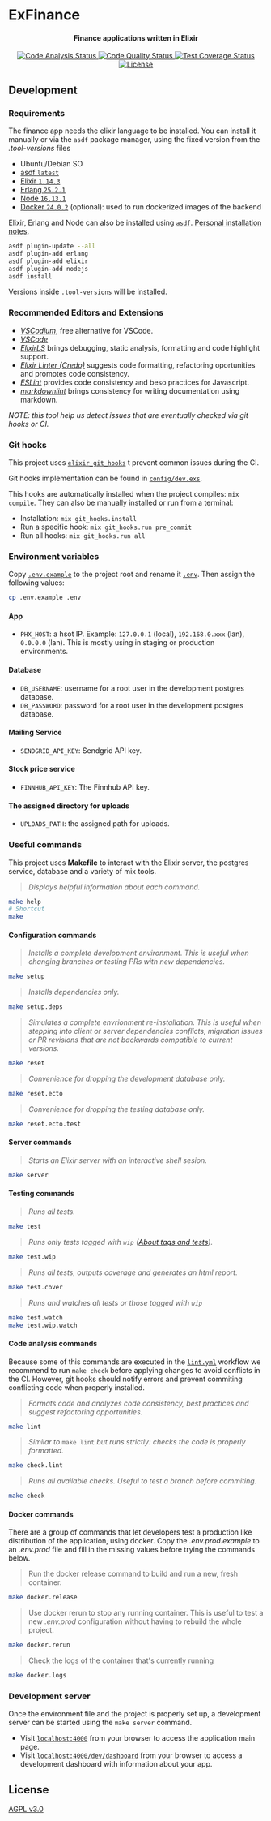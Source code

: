 # ExFinance

<h4 align="center">
  Finance applications written in Elixir
</h4>

<p align="center" style="margin-top: 14px;">
  <a href="https://github.com/sgobotta/ex_finance/actions/workflows/ci.yml">
    <img
      src="https://github.com/sgobotta/ex_finance/actions/workflows/ci.yml/badge.svg"
      alt="Code Analysis Status"
    >
  </a>
  <a
    href="https://www.codacy.com/gh/sgobotta/ex_finance/dashboard?utm_source=github.com&amp;utm_medium=referral&amp;utm_content=sgobotta/ex_finance&amp;utm_campaign=Badge_Grade"
  >
    <img
      src="https://app.codacy.com/project/badge/Grade/3e15a3b02af74d50b9b1be071ebb9110"
      alt="Code Quality Status"
      />
  </a>
  <a href="https://coveralls.io/github/sgobotta/ex_finance">
    <img
      src="https://coveralls.io/repos/github/sgobotta/ex_finance/badge.svg"
      alt="Test Coverage Status"
    />
  </a>
  <a href="https://github.com/sgobotta/ex_finance/blob/main/LICENSE">
    <img
      src="https://img.shields.io/badge/License-GPL%20v3-white.svg"
      alt="License"
    >
  </a>
</p>

## Development

### Requirements

The finance app needs the elixir language to be installed. You can install it manually or via the `asdf` package manager, using the fixed version from the *.tool-versions* files

+ Ubuntu/Debian SO
+ [asdf `latest`](https://asdf-vm.com/guide/getting-started.html#_2-download-asdf)
+ [Elixir `1.14.3`](https://elixir-lang.org/install.html)
+ [Erlang `25.2.1`](https://erlang.org/doc/installation_guide/users_guide.html)
+ [Node `16.13.1`](https://nodejs.org/es/)
+ [Docker `24.0.2`](https://docs.docker.com/desktop/install/ubuntu/) (optional): used to run dockerized images of the backend

Elixir, Erlang and Node can also be installed using [`asdf`](https://asdf-vm.com/#/core-manage-asdf?id=install). [Personal installation notes](https://gist.github.com/sgobotta/514a3e452f7bc37c558fc93a2768ccd2).

 ```bash
 asdf plugin-update --all
 asdf plugin-add erlang
 asdf plugin-add elixir
 asdf plugin-add nodejs
 asdf install
 ```

Versions inside `.tool-versions` will be installed.

### Recommended Editors and Extensions

+ [*VSCodium*](https://vscodium.com/#install), free alternative for VSCode.
+ [*VSCode*](https://code.visualstudio.com/Download)
+ [*ElixirLS*](https://marketplace.visualstudio.com/items?itemName=JakeBecker.elixir-ls) brings debugging, static analysis, formatting and code highlight support.
+ [*Elixir Linter (Credo)*](https://marketplace.visualstudio.com/items?itemName=pantajoe.vscode-elixir-credo) suggests code formatting, refactoring oportunities and promotes code consistency.
+ [*ESLint*](https://marketplace.visualstudio.com/items?itemName=dbaeumer.vscode-eslint) provides code consistency and beso practices for Javascript.
+ [*markdownlint*](https://marketplace.visualstudio.com/items?itemName=DavidAnson.vscode-markdownlint) brings consistency for writing documentation using markdown.

*NOTE: this tool help us detect issues that are eventually checked via git hooks or CI.*

### Git hooks

This project uses [`elixir_git_hooks`](https://github.com/qgadrian/elixir_git_hooks) t prevent common issues during the CI.

Git hooks implementation can be found in [`config/dev.exs`](config/dev.exs).

This hooks are automatically installed when the project compiles: `mix compile`. They can also be manually installed or run from a terminal:

+ Installation: `mix git_hooks.install`
+ Run a specific hook: `mix git_hooks.run pre_commit`
+ Run all hooks: `mix git_hooks.run all`

### Environment variables

Copy [`.env.example`](.env.example) to the project root and rename it [`.env`](.env). Then assign the following values:

```bash
cp .env.example .env
```

#### App

+ `PHX_HOST`: a hsot IP. Example: `127.0.0.1` (local), `192.168.0.xxx` (lan), `0.0.0.0` (lan). This is mostly using in staging or production environments.

#### Database

+ `DB_USERNAME`: username for a root user in the development postgres database.
+ `DB_PASSWORD`: password for a root user in the development postgres database.

#### Mailing Service

+ `SENDGRID_API_KEY`: Sendgrid API key.

#### Stock price service

+ `FINNHUB_API_KEY`: The Finnhub API key.

#### The assigned directory for uploads

+ `UPLOADS_PATH`: the assigned path for uploads.

### Useful commands

This project uses **Makefile** to interact with the Elixir server, the postgres service, database and a variety of mix tools.

> *Displays helpful information about each command.*

```bash
make help
# Shortcut
make
```

#### Configuration commands

> *Installs a complete development environment. This is useful when changing branches or testing PRs with new dependencies.*

```bash
make setup
```

> *Installs dependencies only.*

```bash
make setup.deps
```

> *Simulates a complete envrionment re-installation. This is useful when stepping into client or server dependencies conflicts, migration issues or PR revisions that are not backwards compatible to current versions.*

```bash
make reset
```

> *Convenience for dropping the development database only.*

```bash
make reset.ecto
```

> *Convenience for dropping the testing database only.*

```bash
make reset.ecto.test
```

#### Server commands

> *Starts an Elixir server with an interactive shell sesion.*

```bash
make server
```

#### Testing commands

> *Runs all tests.*

```bash
make test
```

> *Runs only tests tagged with `wip` ([About tags and tests](https://hexdocs.pm/phoenix/testing.html#running-tests-using-tags)).*

```bash
make test.wip
```

> *Runs all tests, outputs coverage and generates an html report.*

```bash
make test.cover
```

> *Runs and watches all tests or those tagged with `wip`*

```bash
make test.watch
make test.wip.watch
```

#### Code analysis commands

Because some of this commands are executed in the [`lint.yml`](.github/workflows.lint.yml) workflow we recommend to run `make check` before applying changes to avoid conflicts in the CI. However, git hooks should notify errors and prevent commiting conflicting code when properly installed.

> *Formats code and analyzes code consistency, best practices and suggest refactoring opportunities.*

```bash
make lint
```

> *Similar to* `make lint` *but runs strictly: checks the code is properly formatted.*

```bash
make check.lint
```

> *Runs all available checks. Useful to test a branch before commiting.*

```bash
make check
```

#### Docker commands

There are a group of commands that let developers test a production like distribution of the application, using docker. Copy the *.env.prod.example* to an *.env.prod* file and fill in the missing values before trying the commands below.

> Run the docker release command to build and run a new, fresh container.

```bash
make docker.release
```

> Use docker rerun to stop any running container. This is useful to test a new *.env.prod* configuration without having to rebuild the whole project.

```bash
make docker.rerun
```

> Check the logs of the container that's currently running

```bash
make docker.logs
```

### Development server

Once the environment file and the project is properly set up, a development server can be started using the `make server` command.

+ Visit [`localhost:4000`](http://localhost:4000) from your browser to access the application main page.
+ Visit [`localhost:4000/dev/dashboard`](http://localhost:4000/dev/dashboard/home) from your browser to access a development dashboard with information about your app.

## License

[AGPL v3.0](./LICENSE)
